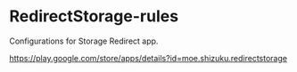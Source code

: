 # RedirectStorage-rules
Configurations for Storage Redirect app.

https://play.google.com/store/apps/details?id=moe.shizuku.redirectstorage
